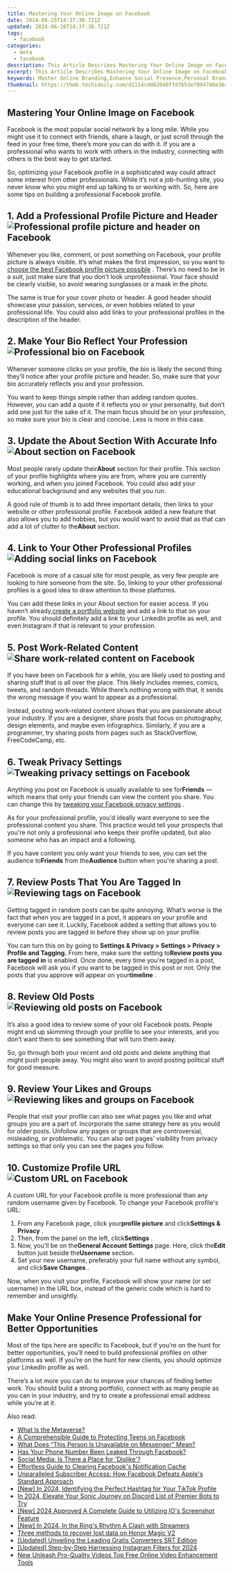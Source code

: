 ```yaml
---
title: Mastering Your Online Image on Facebook
date: 2024-06-25T14:37:30.721Z
updated: 2024-06-26T14:37:30.721Z
tags:
  - facebook
categories:
  - meta
  - facebook
description: This Article Describes Mastering Your Online Image on Facebook
excerpt: This Article Describes Mastering Your Online Image on Facebook
keywords: Master Online Branding,Enhance Social Presence,Personal Brand Growth,Improve Digital Reputation,Optimize Profile Image,Boost Facebook Engagement,Sharpen Online Identity
thumbnail: https://thmb.techidaily.com/d1114cdd62049ffd7653e7094748e36a17e96d6070583d2a1a451841876e1401.jpg
---
```


## Mastering Your Online Image on Facebook

 Facebook is the most popular social network by a long mile. While you might use it to connect with friends, share a laugh, or just scroll through the feed in your free time, there’s more you can do with it. If you are a professional who wants to work with others in the industry, connecting with others is the best way to get started.

 So, optimizing your Facebook profile in a sophisticated way could attract some interest from other professionals. While it’s not a job-hunting site, you never know who you might end up talking to or working with. So, here are some tips on building a professional Facebook profile.

## 1\. Add a Professional Profile Picture and Header ![Professional profile picture and header on Facebook](https://static1.makeuseofimages.com/wordpress/wp-content/uploads/2022/12/professional-profile-picture-and-header-on-facebook.jpg)

 Whenever you like, comment, or post something on Facebook, your profile picture is always visible. It’s what makes the first impression, so you want to [choose the best Facebook profile picture possible](https://www.makeuseof.com/how-to-choose-the-facebook-profile-picture/) . There’s no need to be in a suit, just make sure that you don’t look unprofessional. Your face should be clearly visible, so avoid wearing sunglasses or a mask in the photo.

 The same is true for your cover photo or header. A good header should showcase your passion, services, or even hobbies related to your professional life. You could also add links to your professional profiles in the description of the header.

## 2\. Make Your Bio Reflect Your Profession ![Professional bio on Facebook](https://static1.makeuseofimages.com/wordpress/wp-content/uploads/2022/12/professional-bio-on-facebook-2.jpg)

 Whenever someone clicks on your profile, the bio is likely the second thing they’ll notice after your profile picture and header. So, make sure that your bio accurately reflects you and your profession.

 You want to keep things simple rather than adding random quotes. However, you can add a quote if it reflects you or your personality, but don’t add one just for the sake of it. The main focus should be on your profession, so make sure your bio is clear and concise. Less is more in this case.

## 3\. Update the About Section With Accurate Info ![About section on Facebook](https://static1.makeuseofimages.com/wordpress/wp-content/uploads/2022/12/info-in-about-section-on-facebook.jpg)

 Most people rarely update their**About** section for their profile. This section of your profile highlights where you are from, where you are currently working, and when you joined Facebook. You could also add your educational background and any websites that you run.

 A good rule of thumb is to add three important details, then links to your website or other professional profile. Facebook added a new feature that also allows you to add hobbies, but you would want to avoid that as that can add a lot of clutter to the**About** section.

## 4\. Link to Your Other Professional Profiles ![Adding social links on Facebook](https://static1.makeuseofimages.com/wordpress/wp-content/uploads/2022/12/adding-social-links-on-facebook.jpg)

 Facebook is more of a casual site for most people, as very few people are looking to hire someone from the site. So, linking to your other professional profiles is a good idea to draw attention to those platforms.

 You can add these links in your About section for easier access. If you haven’t already,[create a portfolio website](https://www.makeuseof.com/create-portfolio-website/) and add a link to that on your profile. You should definitely add a link to your LinkedIn profile as well, and even Instagram if that is relevant to your profession.

## 5\. Post Work-Related Content ![Share work-related content on Facebook](https://static1.makeuseofimages.com/wordpress/wp-content/uploads/2022/12/share-work-related-content-on-facebook.jpg)

 If you have been on Facebook for a while, you are likely used to posting and sharing stuff that is all over the place. This likely includes memes, comics, tweets, and random threads. While there’s nothing wrong with that, it sends the wrong message if you want to appear as a professional.

 Instead, posting work-related content shows that you are passionate about your industry. If you are a designer, share posts that focus on photography, design elements, and maybe even infographics. Similarly, if you are a programmer, try sharing posts from pages such as StackOverflow, FreeCodeCamp, etc.

## 6\. Tweak Privacy Settings ![Tweaking privacy settings on Facebook](https://static1.makeuseofimages.com/wordpress/wp-content/uploads/2022/12/tweaking-privacy-settings.jpg)

 Anything you post on Facebook is usually available to see for**Friends** —which means that only your friends can view the content you share. You can change this by [tweaking your Facebook privacy settings](http://www.makeuseof.com/tag/download-the-very-unofficial-facebook-privacy-guide/) .

 As for your professional profile, you'd ideally want everyone to see the professional content you share. This practice would tell your prospects that you're not only a professional who keeps their profile updated, but also someone who has an impact and a following.

 If you have content you only want your friends to see, you can set the audience to**Friends** from the**Audience** button when you're sharing a post.

## 7\. Review Posts That You Are Tagged In ![Reviewing tags on Facebook](https://static1.makeuseofimages.com/wordpress/wp-content/uploads/2022/12/review-tags-on-facebook.jpg)

 Getting tagged in random posts can be quite annoying. What’s worse is the fact that when you are tagged in a post, it appears on your profile and everyone can see it. Luckily, Facebook added a setting that allows you to review posts you are tagged in before they show up on your profile.

 You can turn this on by going to **Settings & Privacy > Settings > Privacy > Profile and Tagging.** From here, make sure the setting to**Review posts you are tagged in** is enabled. Once done, every time you're tagged in a post, Facebook will ask you if you want to be tagged in this post or not. Only the posts that you approve will appear on your**timeline** .

## 8\. Review Old Posts ![Reviewing old posts on Facebook](https://static1.makeuseofimages.com/wordpress/wp-content/uploads/2022/12/reviewing-old-posts-on-facebook.jpg)

 It’s also a good idea to review some of your old Facebook posts. People might end up skimming through your profile to see your interests, and you don’t want them to see something that will turn them away.

 So, go through both your recent and old posts and delete anything that might push people away. You might also want to avoid posting political stuff for good measure.

## 9\. Review Your Likes and Groups ![Reviewing likes and groups on Facebook](https://static1.makeuseofimages.com/wordpress/wp-content/uploads/2022/12/reviewing-likes-and-groups-on-facebook.jpg)

 People that visit your profile can also see what pages you like and what groups you are a part of. Incorporate the same strategy here as you would for older posts. Unfollow any pages or groups that are controversial, misleading, or problematic. You can also set pages’ visibility from privacy settings so that only you can see the pages you follow.

## 10\. Customize Profile URL ![Custom URL on Facebook](https://static1.makeuseofimages.com/wordpress/wp-content/uploads/2022/12/custom-url-on-facebook.jpg)

 A custom URL for your Facebook profile is more professional than any random username given by Facebook. To change your Facebook profile's URL:

1. From any Facebook page, click your**profile picture** and click**Settings & Privacy** .
2. Then, from the panel on the left, click**Settings** .
3. Now, you’ll be on the**General Account Settings** page. Here, click the**Edit** button just beside the**Username** section.
4. Set your new username, preferably your full name without any symbol, and click**Save Changes** .

 Now, when you visit your profile, Facebook will show your name (or set username) in the URL box, instead of the generic code which is hard to remember and unsightly.

## Make Your Online Presence Professional for Better Opportunities

 Most of the tips here are specific to Facebook, but if you’re on the hunt for better opportunities, you’ll need to build professional profiles on other platforms as well. If you’re on the hunt for new clients, you should optimize your LinkedIn profile as well.

 There’s a lot more you can do to improve your chances of finding better work. You should build a strong portfolio, connect with as many people as you can in your industry, and try to create a professional email address while you’re at it.


<ins class="adsbygoogle"
     style="display:block"
     data-ad-format="autorelaxed"
     data-ad-client="ca-pub-7571918770474297"
     data-ad-slot="1223367746"></ins>



<ins class="adsbygoogle"
     style="display:block"
     data-ad-client="ca-pub-7571918770474297"
     data-ad-slot="8358498916"
     data-ad-format="auto"
     data-full-width-responsive="true"></ins>

<span class="atpl-alsoreadstyle">Also read:</span>
<div><ul>
<li><a href="https://facebook.techidaily.com/what-is-the-metaverse/"><u>What Is the Metaverse?</u></a></li>
<li><a href="https://facebook.techidaily.com/a-comprehensible-guide-to-protecting-teens-on-facebook/"><u>A Comprehensible Guide to Protecting Teens on Facebook</u></a></li>
<li><a href="https://facebook.techidaily.com/what-does-this-person-is-unavailable-on-messenger-mean/"><u>What Does “This Person Is Unavailable on Messenger” Mean?</u></a></li>
<li><a href="https://facebook.techidaily.com/has-your-phone-number-been-leaked-through-facebook/"><u>Has Your Phone Number Been Leaked Through Facebook?</u></a></li>
<li><a href="https://facebook.techidaily.com/social-media-is-there-a-place-for-dislike/"><u>Social Media: Is There a Place for 'Dislike'?</u></a></li>
<li><a href="https://facebook.techidaily.com/effortless-guide-to-clearing-facebooks-notification-cache/"><u>Effortless Guide to Clearing Facebook's Notification Cache</u></a></li>
<li><a href="https://facebook.techidaily.com/unparalleled-subscriber-access-how-facebook-defeats-apples-standard-approach/"><u>Unparalleled Subscriber Access: How Facebook Defeats Apple's Standard Approach</u></a></li>
<li><a href="https://tiktok-video-recordings.techidaily.com/new-in-2024-identifying-the-perfect-hashtag-for-your-tiktok-profile/"><u>[New] In 2024, Identifying the Perfect Hashtag for Your TikTok Profile</u></a></li>
<li><a href="https://discord-videos.techidaily.com/in-2024-elevate-your-sonic-journey-on-discord-list-of-premier-bots-to-try/"><u>In 2024, Elevate Your Sonic Journey on Discord  List of Premier Bots to Try</u></a></li>
<li><a href="https://desktop-recording.techidaily.com/new-2024-approved-a-complete-guide-to-utilizing-ios-screenshot-feature/"><u>[New] 2024 Approved  A Complete Guide to Utilizing IO's Screenshot Feature</u></a></li>
<li><a href="https://vp-tips.techidaily.com/new-in-2024-in-the-rings-rhythm-a-clash-with-streamers/"><u>[New] In 2024, In the Ring's Rhythm  A Clash with Streamers</u></a></li>
<li><a href="https://techidaily.com/three-methods-to-recover-lost-data-on-honor-magic-v2-by-fonelab-android-recover-data/"><u>Three methods to recover lost data on Honor Magic V2</u></a></li>
<li><a href="https://some-approaches.techidaily.com/updated-unveiling-the-leading-gratis-converters-srt-edition/"><u>[Updated] Unveiling the Leading Gratis Converters  SRT Edition</u></a></li>
<li><a href="https://instagram-clips.techidaily.com/updated-step-by-step-harnessing-instagram-filters-for-2024/"><u>[Updated] Step-by-Step  Harnessing Instagram Filters for 2024</u></a></li>
<li><a href="https://ai-video-tools.techidaily.com/new-unleash-pro-quality-videos-top-free-online-video-enhancement-tools/"><u>New Unleash Pro-Quality Videos Top Free Online Video Enhancement Tools</u></a></li>
</ul></div>
